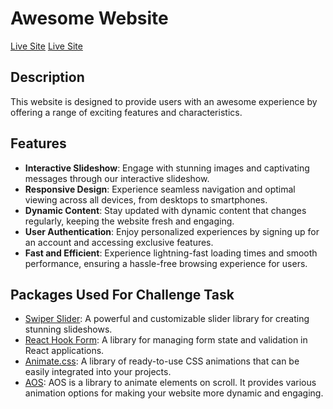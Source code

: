 # Awesome Website

[Live Site]() 
[Live Site](innfinity.surge.sh) 

## Description

This website is designed to provide users with an awesome experience by offering a range of exciting features and characteristics.

## Features

- **Interactive Slideshow**: Engage with stunning images and captivating messages through our interactive slideshow.
- **Responsive Design**: Experience seamless navigation and optimal viewing across all devices, from desktops to smartphones.
- **Dynamic Content**: Stay updated with dynamic content that changes regularly, keeping the website fresh and engaging.
- **User Authentication**: Enjoy personalized experiences by signing up for an account and accessing exclusive features.
- **Fast and Efficient**: Experience lightning-fast loading times and smooth performance, ensuring a hassle-free browsing experience for users.

## **Packages Used For Challenge Task**

- [Swiper Slider](https://swiperjs.com/): A powerful and customizable slider library for creating stunning slideshows.
- [React Hook Form](https://react-hook-form.com/): A library for managing form state and validation in React applications.
- [Animate.css](https://animate.style/): A library of ready-to-use CSS animations that can be easily integrated into your projects.
- [AOS](https://michalsnik.github.io/aos/): AOS is a library to animate elements on scroll. It provides various animation options for making your website more dynamic and engaging.

